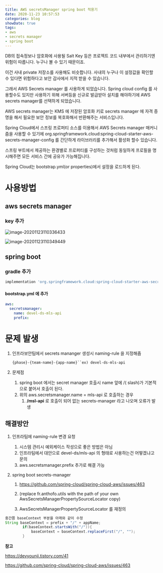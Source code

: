 ```yaml
---
title: AWS secretsManager spring boot 적용기
date: 2020-11-23 10:57:53
categories: blog
showDate: true
tags: 
- aws
- secrets manager
- spring boot
---
```


DB의 접속정보나 암호화에 사용될 Salt Key 등은 프로젝트 코드 내부에서 관리하기엔 위험이 따릅니다. 누구나 볼 수 있기 때문이죠.

이건 사내 private 저장소를 사용해도 비슷합니다. 사내의 누구나 이 설정값을 확인할 수 있다면 위험하다고 보안 감사에서 지적 받을 수 있습니다.

그래서 AWS Secrets manager 를 사용하게 되었습니다. Spring cloud config 를 사용할수도 있지만 사용하기 위해 서버등을 신규로 발급받아 설치를 해야하기에 AWS secrets manager를 선택하게 되었습니다. 



AWS secrets manager는 KMS 에 저장된 암호화 키로 secrets manager 에 자격 증명을 해서 필요한 보안 정보를 복호화해서 반환해주는 서비스입니다.

Spring Cloud에서 스프링 프로퍼티 소스를 이용해서 AWS Secrets manager 매커니즘을 사용할 수 있기에 org.springframework.cloud:spring-cloud-starter-aws-secrets-manager-config 를 간단하게 라이브러리를 추가해서 활성화 할수 있습니다. 

스프링 부트에서 제공하는 환경별로 프로퍼티를 구성하는 것처럼 동일하게 프로필을 명시해주면 모든 서비스 간에 공유가 가능해집니다.

Spring Cloud는 bootstrap.yml(or properties)에서 설정을 로드하게 된다.

# 사용방법

## aws secrets manager 

### key 추가

![image-20201123110336433](image-20201123110336433.png)


![image-20201123110349449](image-20201123110349449.png)

## spring boot 

### gradle 추가

```groovy
implementation 'org.springframework.cloud:spring-cloud-starter-aws-secrets-manager-config:2.2.1.RELEASE'

```

#### bootstrap.yml 에 추가

```yml
aws:
  secretsmanager:
    name: devel-ds-mls-api
    prefix:
```

# 문제 발생

1. 인프라보안팀에서 secrets mananger 생성시 naming-rule 을 지정해줌

   `{phase}-{team-name}-{app-name}``ex) devel-ds-mls-api`

2. 문제점

   1.  spring boot 에서는 secret manager 호출시 name 앞에 /( slash)가 기본적으로 붙어서 호출이 된다. 
   2. 위의 aws.secretsmanager.name = mls-api 로 호출하는 경우 
      1. **/msl-api** 로 호출이 되어 없는 secrets-manager 라고 나오며 오류가 발생

## 해결방안

1. 인프라팀에 naming-rule 변경 요청

   1. 시스템 관리시 예외케이스 작성으로 좋은 방법은 아님
   2. 인프라팀에서 대안으로 devel-ds/mls-api 의 형태로 사용하는건 어떻겠냐고 문의
   3. aws.secretsmanager.prefix 추가로 해결 가능

2. spring boot secrets-manager

   1. https://github.com/spring-cloud/spring-cloud-aws/issues/463

   2. (replace fr.anthofo.utils with the path of your own AwsSecretsManagerPropertySourceLocator copy)

   3. AwsSecretsManagerPropertySourceLocator 를 재정의

```java
중간쯤 baseContext 부분을 아래와 같이 수정
String baseContext = prefix + "/" + appName;
        if(baseContext.startsWith("/")){
            baseContext = baseContext.replaceFirst("/", "");
        }
```



**참고**

https://devyounji.tistory.com/41

https://github.com/spring-cloud/spring-cloud-aws/issues/463